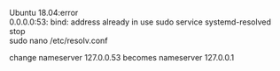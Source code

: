 Ubuntu 18.04:error  
0.0.0.0:53: bind: address already in use
sudo service systemd-resolved stop  
sudo nano /etc/resolv.conf  

change nameserver 127.0.0.53 becomes nameserver 127.0.0.1
